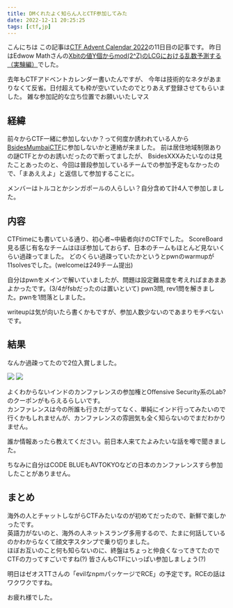 ```yaml
---
title: DMくれたよく知らん人とCTF参加してみた
date: 2022-12-11 20:25:25
tags: [ctf,jp]
---
```


こんにちは
この記事は[CTF Advent Calendar 2022](https://adventar.org/calendars/7550)の11日目の記事です。
昨日はEdwow Mathさんの[Xbitの値Y個からmod(2^Z)のLCGにおける乱数予測する（実験編）](https://m5453.hatenablog.com/entry/2022/12/10/235553)でした。

去年もCTFアドベントカレンダー書いたんですが、 
今年は技術的なネタがあまりなくて反省。日付超えても枠が空いていたのでとりあえず登録させてもらいました。
雑な参加記的な立ち位置でお願いいたしマス

## 経緯
前々からCTF一緒に参加しないか？って何度か誘われている人から[BsidesMumbaiCTF](https://adventar.org/calendars/7550)に参加しないかと連絡が来ました。
前は居住地域制限ありの謎CTFとかのお誘いだったので断ってましたが、
BsidesXXXみたいなのは見たことあったのと、今回は普段参加しているチームでの参加予定もなかったので、「まあええよ」と返信して参加することに。

メンバーはトルコとかシンガポールの人らしい？自分含めて計4人で参加しました。

## 内容
CTFtimeにも書いている通り、初心者~中級者向けのCTFでした。
ScoreBoard見る感じ有名なチームはほぼ参加しておらず、日本のチームもほとんど見ないくらい過疎ってました。
どのくらい過疎っていたかというとpwnのwarmupが11solvesでした。(welcomeは249チーム提出)

自分はpwnをメインで解いていましたが、問題は設定難易度を考えればまあまあよかったです。(3/4がfsbだったのは置いといて)
pwn3問, rev1問を解きました。pwnを1問落としました。

writeupは気が向いたら書くかもですが、参加人数少ないのであまりモチベないです。

## 結果
なんか過疎ってたので2位入賞しました。

![](/uploads/bsidesmumbai2022/ranking.png)
![](/uploads/bsidesmumbai2022/bsidesmumbai.jpg)

よくわからないインドのカンファレンスの参加権とOffensive Security系のLab?のクーポンがもらえるらしいです。  
カンファレンスは今の所誰も行きたがってなく、単純にインド行ってみたいので行くかもしれませんが、カンファレンスの雰囲気も全く知らないのでまだわかりません。

誰か情報あったら教えてください。前日本人来てたよみたいな話を噂で聞きました。

ちなみに自分はCODE BLUEもAVTOKYOなどの日本のカンファレンスすら参加したことがありません。

## まとめ
海外の人とチャットしながらCTFみたいなのが初めてだったので、新鮮で楽しかったです。  
英語力がないのと、海外の人ネットスラング多用するので、たまに何話しているのかわからなくて顔文字スタンプで乗り切りました。  
ほぼお互いのこと何も知らないのに、終盤はちょっと仲良くなってきてたのでCTFの力ってすごいですね(?)
皆さんもCTFにいっぱい参加しましょう(?)

明日はゼオスTTさんの「evilなnpmパッケージでRCE」の予定です。RCEの話はワクワクですね。

お疲れ様でした。

